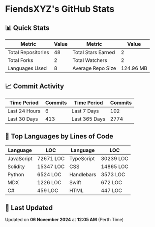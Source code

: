 # FiendsXYZ's GitHub Stats

## 📊 Quick Stats

| Metric               | Value       | Metric               | Value       |
|----------------------|-------------|----------------------|-------------|
| Total Repositories   | 48 | Total Stars Earned   | 2 |
| Total Forks          | 2 | Total Watchers       | 2 |
| Languages Used       | 8 | Average Repo Size    | 124.96 MB |

## 📈 Commit Activity

| Time Period      | Commits      | Time Period      | Commits      |
|------------------|--------------|------------------|--------------|
| Last 24 Hours    | 6 | Last 7 Days      | 102 |
| Last 30 Days     | 413 | Last 365 Days    | 2774 |

## 📝 Top Languages by Lines of Code

| Language       | LOC        | Language       | LOC        |
|----------------|------------|----------------|------------|
| JavaScript       | 72671 LOC  | TypeScript       | 30239 LOC  |
| Solidity       | 15347 LOC  | CSS       | 14865 LOC  |
| Python       | 6524 LOC  | Handlebars       | 3573 LOC  |
| MDX       | 1226 LOC  | Swift       | 672 LOC  |
| C#       | 459 LOC  | HTML       | 447 LOC  |

## 📅 Last Updated

Updated on **06 November 2024** at **12:05 AM** (Perth Time)
